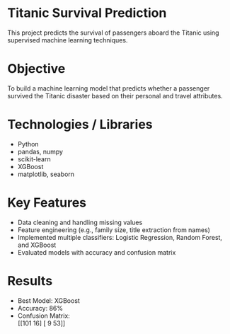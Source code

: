 # Titanic Survival Prediction

This project predicts the survival of passengers aboard the Titanic using supervised machine learning techniques.

# Objective
To build a machine learning model that predicts whether a passenger survived the Titanic disaster based on their personal and travel attributes.

# Technologies / Libraries
- Python  
- pandas, numpy  
- scikit-learn  
- XGBoost  
- matplotlib, seaborn  

# Key Features
- Data cleaning and handling missing values  
- Feature engineering (e.g., family size, title extraction from names)  
- Implemented multiple classifiers: Logistic Regression, Random Forest, and XGBoost  
- Evaluated models with accuracy and confusion matrix  

# Results
- Best Model: XGBoost  
- Accuracy: 86%  
- Confusion Matrix:  
   [[101 16]
     [ 9 53]]
